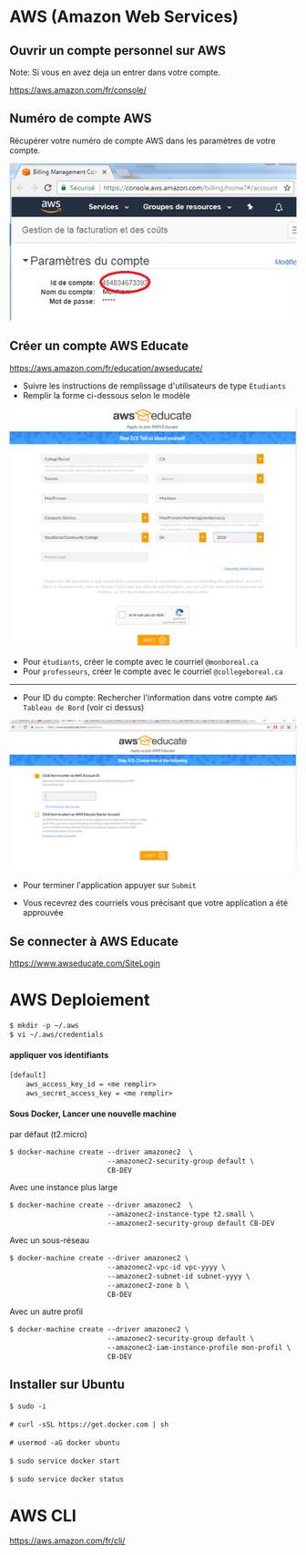 # AWS (Amazon Web Services)


## Ouvrir un compte personnel sur AWS 

Note: Si vous en avez deja un entrer dans votre compte.

https://aws.amazon.com/fr/console/

## Numéro de compte AWS

Récupérer votre numéro de compte AWS dans les paramètres de votre compte.

![alt tag](images/IDduCompte.png)


## Créer un compte AWS Educate

https://aws.amazon.com/fr/education/awseducate/

* Suivre les instructions de remplissage d'utilisateurs de type `Étudiants`  
* Remplir la forme ci-dessous selon le modèle

![alt tag](images/AWSEducateForm.png)

* Pour `étudiants`, créer le compte avec le courriel `@monboreal.ca`  
* Pour `professeurs`, créer le compte avec le courriel `@collegeboreal.ca`  

---

* Pour ID du compte:  Rechercher l'information dans votre compte `AWS Tableau de Bord` (voir ci dessus)

![alt tag](images/aws.PNG)

* Pour terminer l'application appuyer sur `Submit`

* Vous recevrez des courriels vous précisant que votre application a été approuvée

## Se connecter à AWS Educate

https://www.awseducate.com/SiteLogin


# AWS Deploiement

```
$ mkdir -p ~/.aws
$ vi ~/.aws/credentials
```

#### appliquer vos identifiants

```
[default]
    aws_access_key_id = <me remplir>
    aws_secret_access_key = <me remplir>

```

#### Sous Docker, Lancer une nouvelle machine

par défaut (t2.micro)
```
$ docker-machine create --driver amazonec2  \
                        --amazonec2-security-group default \
                        CB-DEV
```

Avec une instance plus large
```
$ docker-machine create --driver amazonec2  \ 
                        --amazonec2-instance-type t2.small \
                        --amazonec2-security-group default CB-DEV
```

Avec un sous-réseau
```
$ docker-machine create --driver amazonec2 \
                        --amazonec2-vpc-id vpc-yyyy \
                        --amazonec2-subnet-id subnet-yyyy \
                        --amazonec2-zone b \
                        CB-DEV
```

Avec un autre profil
```
$ docker-machine create --driver amazonec2 \
                        --amazonec2-security-group default \
                        --amazonec2-iam-instance-profile mon-profil \  
                        CB-DEV
```


## Installer sur Ubuntu 

```
$ sudo -i

# curl -sSL https://get.docker.com | sh

# usermod -aG docker ubuntu

$ sudo service docker start

$ sudo service docker status

```



# AWS CLI

https://aws.amazon.com/fr/cli/


